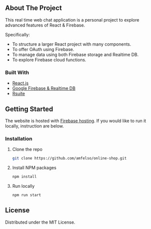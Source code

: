 <!-- ABOUT THE PROJECT -->
## About The Project

This real time web chat application is a personal project to explore advanced features of React & Firebase.

Specifically:
* To structure a larger React project with many components.
* To offer OAuth using Firebase.
* To manage data using both Firebase storage and Realtime DB.
* To explore Firebase cloud functions.

### Built With

* [React.js](https://reactjs.org/)
* [Google Firebase & Realtime DB](https://firebase.google.com/)
* [Rsuite](https://rsuitejs.com/)

<!-- GETTING STARTED -->
## Getting Started

The website is hosted with [Firebase hosting](https://chat-app-7c117.web.app/). If you would like to run it locally, instruction are below.

### Installation

1. Clone the repo
   ```sh
   git clone https://github.com/amfelso/online-shop.git
   ```
2. Install NPM packages
   ```sh
   npm install
   ```
2. Run locally
   ```sh
   npm run start
   ```

<!-- LICENSE -->
## License

Distributed under the MIT License.
